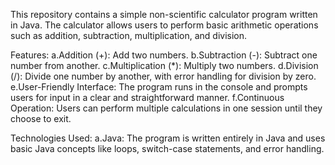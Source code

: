 This repository contains a simple non-scientific calculator program written in Java. The calculator allows users to perform basic arithmetic operations such as addition, subtraction, multiplication, and division.

Features:
a.Addition (+): Add two numbers.
b.Subtraction (-): Subtract one number from another.
c.Multiplication (*): Multiply two numbers.
d.Division (/): Divide one number by another, with error handling for division by zero.
e.User-Friendly Interface: The program runs in the console and prompts users for input in a clear and straightforward manner.
f.Continuous Operation: Users can perform multiple calculations in one session until they choose to exit.

Technologies Used:
a.Java: The program is written entirely in Java and uses basic Java concepts like loops, switch-case statements, and error handling.
